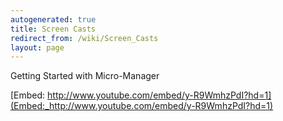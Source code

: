 ```yaml
---
autogenerated: true
title: Screen Casts
redirect_from: /wiki/Screen_Casts
layout: page
---
```


Getting Started with Micro-Manager

[Embed:
http://www.youtube.com/embed/y-R9WmhzPdI?hd=1](Embed:_http://www.youtube.com/embed/y-R9WmhzPdI?hd=1)
